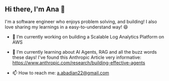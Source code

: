 ## Hi there, I'm Ana 👋

<!--
**Anahita-A/Anahita-A** is a ✨ _special_ ✨ repository because its `README.md` (this file) appears on your GitHub profile.

Here are some ideas to get you started:
- 👯 I’m looking to collaborate on ...
- 🤔 I’m looking for help with ...
- 💬 Ask me about ...
- 😄 Pronouns: ...
- ⚡ Fun fact: ...
-->
I'm a software engineer who enjoys problem solving, and building! I also love sharing my learnings in a easy-to-understand way! 😄 

- 🔭 I’m currently working on building a Scalable Log Analytics Platform on AWS
- 🌱 I’m currently learning about AI Agents, RAG and all the buzz words these days!
I've found this Anthropic Article very informative: https://www.anthropic.com/research/building-effective-agents

- 📫 How to reach me: a.abadian22@gmail.com



